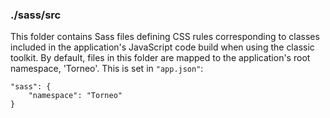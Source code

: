 ### ./sass/src

This folder contains Sass files defining CSS rules corresponding to classes
included in the application's JavaScript code build when using the classic toolkit.
By default, files in this folder are mapped to the application's root namespace, 'Torneo'.
This is set in `"app.json"`:

    "sass": {
        "namespace": "Torneo"
    }